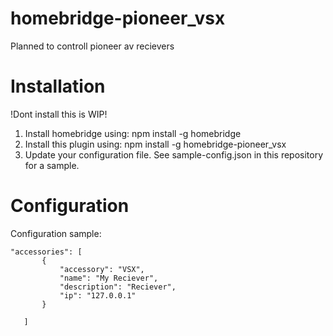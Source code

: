 # homebridge-pioneer_vsx

Planned to controll pioneer av recievers

# Installation

!Dont install this is WIP!

1. Install homebridge using: npm install -g homebridge
2. Install this plugin using: npm install -g homebridge-pioneer_vsx
3. Update your configuration file. See sample-config.json in this repository for a sample. 

# Configuration

Configuration sample:

 ```
"accessories": [
        {
            "accessory": "VSX",
            "name": "My Reciever",
            "description": "Reciever",
            "ip": "127.0.0.1"
        }

    ]
```
